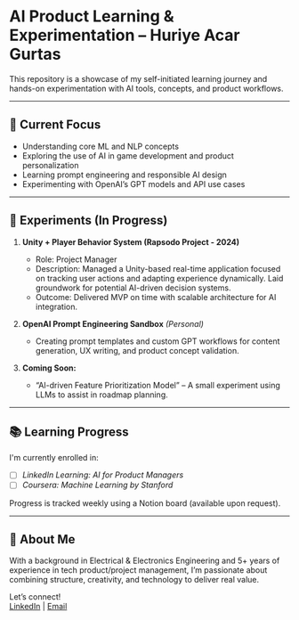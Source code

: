# AI Product Learning & Experimentation – Huriye Acar Gurtas

This repository is a showcase of my self-initiated learning journey and hands-on experimentation with AI tools, concepts, and product workflows.

---

## 🔧 Current Focus

- Understanding core ML and NLP concepts
- Exploring the use of AI in game development and product personalization
- Learning prompt engineering and responsible AI design
- Experimenting with OpenAI’s GPT models and API use cases

---

## 🧪 Experiments (In Progress)

1. **Unity + Player Behavior System (Rapsodo Project - 2024)**  
   - Role: Project Manager  
   - Description: Managed a Unity-based real-time application focused on tracking user actions and adapting experience dynamically. Laid groundwork for potential AI-driven decision systems.  
   - Outcome: Delivered MVP on time with scalable architecture for AI integration.

2. **OpenAI Prompt Engineering Sandbox** *(Personal)*  
   - Creating prompt templates and custom GPT workflows for content generation, UX writing, and product concept validation.

3. **Coming Soon:**  
   - “AI-driven Feature Prioritization Model” – A small experiment using LLMs to assist in roadmap planning.

---

## 📚 Learning Progress

I'm currently enrolled in:
- [ ] *LinkedIn Learning: AI for Product Managers*
- [ ] *Coursera: Machine Learning by Stanford*

Progress is tracked weekly using a Notion board (available upon request).

---

## 🧠 About Me

With a background in Electrical & Electronics Engineering and 5+ years of experience in tech product/project management, I’m passionate about combining structure, creativity, and technology to deliver real value.

Let’s connect!  
[LinkedIn](https://www.linkedin.com/in/huriye-acar-51ba5bb4/) | [Email](mailto:huriyeacar@aol.com)


